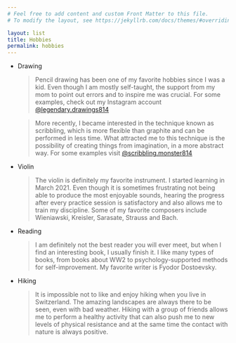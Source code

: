 ```yaml
---
# Feel free to add content and custom Front Matter to this file.
# To modify the layout, see https://jekyllrb.com/docs/themes/#overriding-theme-defaults

layout: list
title: Hobbies
permalink: hobbies
---
```


- Drawing
  > Pencil drawing has been one of my favorite hobbies since I was a kid. Even though I am mostly self-taught, the support from my mom to point out errors and to inspire me was crucial. For some examples, check out my Instagram account [@legendary.drawings814](https://www.instagram.com/legendary.drawings814/?hl=en)

  > More recently, I became interested in the technique known as scribbling, which is more flexible than graphite and can be performed in less time. What attracted me to this technique is the possibility of creating things from imagination, in a more abstract way. For some examples visit [@scribbling.monster814](https://www.instagram.com/scribbling.monster814/?hl=en)

- Violin
  > The violin is definitely my favorite instrument. I started learning in March 2021. Even though it is sometimes frustrating not being able to produce the most enjoyable sounds, hearing the progress after every practice session is satisfactory and also allows me to train my discipline. Some of my favorite composers include Wieniawski, Kreisler, Sarasate, Strauss and Bach.

- Reading
  > I am definitely not the best reader you will ever meet, but when I find an interesting book, I usually finish it. I like many types of books, from books about WW2 to psychology-supported methods for self-improvement. My favorite writer is Fyodor Dostoevsky.

- Hiking
  > It is impossible not to like and enjoy hiking when you live in Switzerland. The amazing landscapes are always there to be seen, even with bad weather. Hiking with a group of friends allows me to perform a healthy activity that can also push me to new levels of physical resistance and at the same time the contact with nature is always positive.

